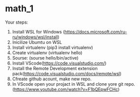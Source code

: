 # math_1

Your steps:
1) Install WSL for Windows (https://docs.microsoft.com/ru-ru/windows/wsl/install)
2) Inicilize Ubumtu on WSL
3) Install virtualenv (pip3 install virtualenv)
4) Create virtualenv (virtualenv hello)
5) Sourse: (sourse hello/bin/active)
6) Install VScode(https://code.visualstudio.com/)
7) Install the Remote Development extension pack(https://code.visualstudio.com/docs/remote/wsl)
8) Cfreate github acount, make new repo.
9) In VScode open your projact in WSL and clone yore git repo. (https://www.youtube.com/watch?v=F1bQEpwFCHc)
